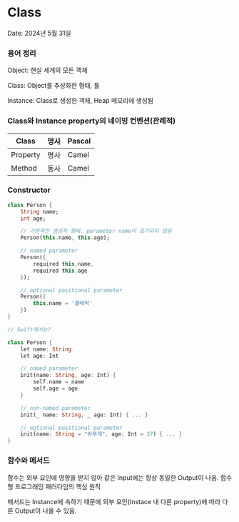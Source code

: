 # Class

Date: 2024년 5월 31일

### 용어 정리

Object: 현실 세계의 모든 객체

Class: Object를 추상화한 형태, 틀

Instance: Class로 생성한 객체, Heap 메모리에 생성됨

### Class와 Instance property의 네이밍 컨벤션(관례적)

| Class | 명사 | Pascal |
| --- | --- | --- |
| Property | 명사 | Camel |
| Method | 동사 | Camel |

### Constructor

```dart
class Person {
    String name;
    int age;

    // 기본적인 생성자 형태. parameter name이 표기되지 않음
    Person(this.name, this.age);

    // named parameter
    Person({
        required this.name,
        required this.age
    });

    // optional positional parameter
    Person({
        this.name = '클레릭'
    })
}

// Swift에서는?

class Person {
    let name: String
    let age: Int

    // named parameter
    init(name: String, age: Int) {
        self.name = name
        self.age = age
    }

    // non-named parameter
    init(_ name: String, _ age: Int) { ... }

    // optional positional parameter
    init(name: String = "아무개", age: Int = 27) { ... }
}
```

### 함수와 메서드

함수는 외부 요인에 영향을 받지 않아 같은 Input에는 항상 동일한 Output이 나옴. 함수형 프로그래밍 패러다임의 핵심 원칙

메서드는 Instance에 속하기 때문에 외부 요인(Instace 내 다른 property)에 따라 다른 Output이 나올 수 있음.